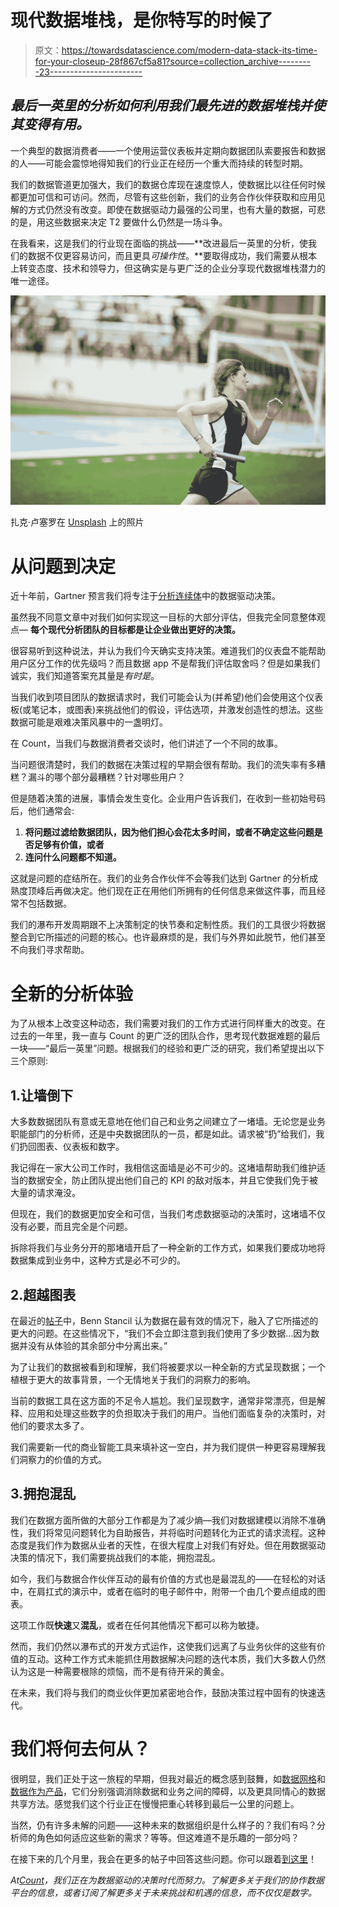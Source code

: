 # 现代数据堆栈，是你特写的时候了

> 原文：<https://towardsdatascience.com/modern-data-stack-its-time-for-your-closeup-28f867cf5a81?source=collection_archive---------23----------------------->

## *最后一英里的分析如何利用我们最先进的数据堆栈并使其变得有用。*

一个典型的数据消费者——一个使用运营仪表板并定期向数据团队索要报告和数据的人——可能会震惊地得知我们的行业正在经历一个重大而持续的转型时期。

我们的数据管道更加强大，我们的数据仓库现在速度惊人，使数据比以往任何时候都更加可信和可访问。然而，尽管有这些创新，我们的业务合作伙伴获取和应用见解的方式仍然没有改变。即使在数据驱动力最强的公司里，也有大量的数据，可悲的是，用这些数据来决定 T2 要做什么仍然是一场斗争。

在我看来，这是我们的行业现在面临的挑战——**改进最后一英里的分析，使我们的数据不仅更容易访问，而且更具*可操作性*。**要取得成功，我们需要从根本上转变态度、技术和领导力，但这确实是与更广泛的企业分享现代数据堆栈潜力的唯一途径。

![](img/455dc16548515ed991299673437d8053.png)

扎克·卢塞罗在 [Unsplash](https://unsplash.com/s/photos/baton?utm_source=unsplash&utm_medium=referral&utm_content=creditCopyText) 上的照片

# 从问题到决定

近十年前，Gartner 预言我们将专注于[分析连续体](https://www.gartner.com/en/newsroom/press-releases/2014-10-21-gartner-says-advanced-analytics-is-a-top-business-priority)中的数据驱动决策。

虽然我不同意文章中对我们如何实现这一目标的大部分评估，但我完全同意整体观点— **每个现代分析团队的目标都是让企业做出更好的决策。**

很容易听到这种说法，并认为我们今天确实支持决策。难道我们的仪表盘不能帮助用户区分工作的优先级吗？而且数据 app 不是帮我们评估取舍吗？但是如果我们诚实，我们知道答案充其量是*有时是*。

当我们收到项目团队的数据请求时，我们可能会认为(并希望)他们会使用这个仪表板(或笔记本，或图表)来挑战他们的假设，评估选项，并激发创造性的想法。这些数据可能是艰难决策风暴中的一盏明灯。

在 Count，当我们与数据消费者交谈时，他们讲述了一个不同的故事。

当问题很清楚时，我们的数据在决策过程的早期会很有帮助。我们的流失率有多糟糕？漏斗的哪个部分最糟糕？针对哪些用户？

但是随着决策的进展，事情会发生变化。企业用户告诉我们，在收到一些初始号码后，他们通常会:

1.  **将问题过滤给数据团队，因为他们担心会花太多时间，或者不确定这些问题是否足够有价值，或者**
2.  **连问什么问题都不知道。**

这就是问题的症结所在。我们的业务合作伙伴不会等我们达到 Gartner 的分析成熟度顶峰后再做决定。他们现在正在用他们所拥有的任何信息来做这件事，而且经常不包括数据。

我们的瀑布开发周期跟不上决策制定的快节奏和定制性质。我们的工具很少将数据整合到它所描述的问题的核心。也许最麻烦的是，我们与外界如此脱节，他们甚至不向我们寻求帮助。

# 全新的分析体验

为了从根本上改变这种动态，我们需要对我们的工作方式进行同样重大的改变。在过去的一年里，我一直与 Count 的更广泛的团队合作，思考现代数据难题的最后一块——“最后一英里”问题。根据我们的经验和更广泛的研究，我们希望提出以下三个原则:

## 1.让墙倒下

大多数数据团队有意或无意地在他们自己和业务之间建立了一堵墙。无论您是业务职能部门的分析师，还是中央数据团队的一员，都是如此。请求被“扔”给我们，我们扔回图表、仪表板和数字。

我记得在一家大公司工作时，我相信这面墙是必不可少的。这堵墙帮助我们维护适当的数据安全，防止团队提出他们自己的 KPI 的敌对版本，并且它使我们免于被大量的请求淹没。

但现在，我们的数据更加安全和可信，当我们考虑数据驱动的决策时，这堵墙不仅没有必要，而且完全是个问题。

拆除将我们与业务分开的那堵墙开启了一种全新的工作方式，如果我们要成功地将数据集成到业务中，这种方式是必不可少的。

## 2.超越图表

在最近的[帖子](https://benn.substack.com/p/the-future-of-operational-analytics)中，Benn Stancil 认为数据在最有效的情况下，融入了它所描述的更大的问题。在这些情况下，“我们不会立即注意到我们使用了多少数据…因为数据并没有从体验的其余部分中分离出来。”

为了让我们的数据被看到和理解，我们将被要求以一种全新的方式呈现数据；一个植根于更大的故事背景，一个无情地关于我们的洞察力的影响。

当前的数据工具在这方面的不足令人尴尬。我们呈现数字，通常非常漂亮，但是解释、应用和处理这些数字的负担取决于我们的用户。当他们面临复杂的决策时，对他们的要求太多了。

我们需要新一代的商业智能工具来填补这一空白，并为我们提供一种更容易理解我们洞察力的价值的方式。

## 3.拥抱混乱

我们在数据方面所做的大部分工作都是为了减少熵—我们对数据建模以消除不准确性，我们将常见问题转化为自助报告，并将临时问题转化为正式的请求流程。这种态度是我们作为数据从业者的天性，在很大程度上对我们有好处。但在用数据驱动决策的情况下，我们需要挑战我们的本能，拥抱混乱。

如今，我们与数据合作伙伴互动的最有价值的方式也是最混乱的——在轻松的对话中，在肩扛式的演示中，或者在临时的电子邮件中，附带一个由几个要点组成的图表。

这项工作既**快速**又**混乱**，或者在任何其他情况下都可以称为敏捷。

然而，我们仍然以瀑布式的开发方式运作，这使我们远离了与业务伙伴的这些有价值的互动。这种工作方式未能抓住用数据解决问题的迭代本质，我们大多数人仍然认为这是一种需要根除的烦恼，而不是有待开采的黄金。

在未来，我们将与我们的商业伙伴更加紧密地合作，鼓励决策过程中固有的快速迭代。

# 我们将何去何从？

很明显，我们正处于这一旅程的早期，但我对最近的概念感到鼓舞，如[数据网格](https://martinfowler.com/articles/data-monolith-to-mesh.html)和[数据作为产品](https://locallyoptimistic.com/post/run-your-data-team-like-a-product-team/)，它们分别强调消除数据和业务之间的障碍，以及更具同情心的数据共享方法。感觉我们这个行业正在慢慢把重心转移到最后一公里的问题上。

当然，仍有许多未解的问题——这种未来的数据组织是什么样子的？我们有吗？分析师的角色如何适应这些新的需求？等等。但这难道不是乐趣的一部分吗？

在接下来的几个月里，我会在更多的帖子中回答这些问题。你可以跟着[到这里](https://count.co/join-newsletter)！

*At*[*Count*](https://count.co?utm_source=medium&utm_campaign=closeup)*，我们正在为数据驱动的决策时代而努力。了解更多关于我们的协作数据平台的信息，或者订阅了解更多关于未来挑战和机遇的信息，而不仅仅是数字。*
